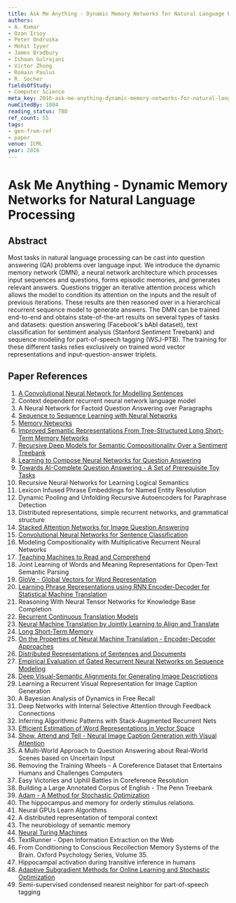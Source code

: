 ```yaml
---
title: Ask Me Anything - Dynamic Memory Networks for Natural Language Processing
authors:
- A. Kumar
- Ozan Irsoy
- Peter Ondruska
- Mohit Iyyer
- James Bradbury
- Ishaan Gulrajani
- Victor Zhong
- Romain Paulus
- R. Socher
fieldsOfStudy:
- Computer Science
meta_key: 2016-ask-me-anything-dynamic-memory-networks-for-natural-language-processing
numCitedBy: 1004
reading_status: TBD
ref_count: 55
tags:
- gen-from-ref
- paper
venue: ICML
year: 2016
---
```


# Ask Me Anything - Dynamic Memory Networks for Natural Language Processing

## Abstract

Most tasks in natural language processing can be cast into question answering (QA) problems over language input. We introduce the dynamic memory network (DMN), a neural network architecture which processes input sequences and questions, forms episodic memories, and generates relevant answers. Questions trigger an iterative attention process which allows the model to condition its attention on the inputs and the result of previous iterations. These results are then reasoned over in a hierarchical recurrent sequence model to generate answers. The DMN can be trained end-to-end and obtains state-of-the-art results on several types of tasks and datasets: question answering (Facebook's bAbI dataset), text classification for sentiment analysis (Stanford Sentiment Treebank) and sequence modeling for part-of-speech tagging (WSJ-PTB). The training for these different tasks relies exclusively on trained word vector representations and input-question-answer triplets.

## Paper References

1. [A Convolutional Neural Network for Modelling Sentences](2014-a-convolutional-neural-network-for-modelling-sentences)
2. Context dependent recurrent neural network language model
3. A Neural Network for Factoid Question Answering over Paragraphs
4. [Sequence to Sequence Learning with Neural Networks](2014-sequence-to-sequence-learning-with-neural-networks)
5. [Memory Networks](2015-memory-networks)
6. [Improved Semantic Representations From Tree-Structured Long Short-Term Memory Networks](2015-improved-semantic-representations-from-tree-structured-long-short-term-memory-networks)
7. [Recursive Deep Models for Semantic Compositionality Over a Sentiment Treebank](2013-recursive-deep-models-for-semantic-compositionality-over-a-sentiment-treebank)
8. [Learning to Compose Neural Networks for Question Answering](2016-learning-to-compose-neural-networks-for-question-answering)
9. [Towards AI-Complete Question Answering - A Set of Prerequisite Toy Tasks](2016-towards-ai-complete-question-answering-a-set-of-prerequisite-toy-tasks)
10. Recursive Neural Networks for Learning Logical Semantics
11. Lexicon Infused Phrase Embeddings for Named Entity Resolution
12. Dynamic Pooling and Unfolding Recursive Autoencoders for Paraphrase Detection
13. Distributed representations, simple recurrent networks, and grammatical structure
14. [Stacked Attention Networks for Image Question Answering](2016-stacked-attention-networks-for-image-question-answering)
15. [Convolutional Neural Networks for Sentence Classification](2014-convolutional-neural-networks-for-sentence-classification)
16. Modeling Compositionality with Multiplicative Recurrent Neural Networks
17. [Teaching Machines to Read and Comprehend](2015-teaching-machines-to-read-and-comprehend)
18. Joint Learning of Words and Meaning Representations for Open-Text Semantic Parsing
19. [GloVe - Global Vectors for Word Representation](2014-glove-global-vectors-for-word-representation)
20. [Learning Phrase Representations using RNN Encoder-Decoder for Statistical Machine Translation](2014-learning-phrase-representations-using-rnn-encoder-decoder-for-statistical-machine-translation)
21. Reasoning With Neural Tensor Networks for Knowledge Base Completion
22. [Recurrent Continuous Translation Models](2013-recurrent-continuous-translation-models)
23. [Neural Machine Translation by Jointly Learning to Align and Translate](2015-neural-machine-translation-by-jointly-learning-to-align-and-translate)
24. [Long Short-Term Memory](1997-long-short-term-memory)
25. [On the Properties of Neural Machine Translation - Encoder-Decoder Approaches](2014-on-the-properties-of-neural-machine-translation-encoder-decoder-approaches)
26. [Distributed Representations of Sentences and Documents](2014-distributed-representations-of-sentences-and-documents)
27. [Empirical Evaluation of Gated Recurrent Neural Networks on Sequence Modeling](2014-empirical-evaluation-of-gated-recurrent-neural-networks-on-sequence-modeling)
28. [Deep Visual-Semantic Alignments for Generating Image Descriptions](2017-deep-visual-semantic-alignments-for-generating-image-descriptions)
29. Learning a Recurrent Visual Representation for Image Caption Generation
30. A Bayesian Analysis of Dynamics in Free Recall
31. Deep Networks with Internal Selective Attention through Feedback Connections
32. Inferring Algorithmic Patterns with Stack-Augmented Recurrent Nets
33. [Efficient Estimation of Word Representations in Vector Space](2013-efficient-estimation-of-word-representations-in-vector-space)
34. [Show, Attend and Tell - Neural Image Caption Generation with Visual Attention](2015-show-attend-and-tell-neural-image-caption-generation-with-visual-attention)
35. A Multi-World Approach to Question Answering about Real-World Scenes based on Uncertain Input
36. Removing the Training Wheels - A Coreference Dataset that Entertains Humans and Challenges Computers
37. Easy Victories and Uphill Battles in Coreference Resolution
38. Building a Large Annotated Corpus of English - The Penn Treebank
39. [Adam - A Method for Stochastic Optimization](2015-adam-a-method-for-stochastic-optimization)
40. The hippocampus and memory for orderly stimulus relations.
41. Neural GPUs Learn Algorithms
42. A distributed representation of temporal context
43. The neurobiology of semantic memory
44. [Neural Turing Machines](2014-neural-turing-machines)
45. TextRunner - Open Information Extraction on the Web
46. From Conditioning to Conscious Recollection Memory Systems of the Brain. Oxford Psychology Series, Volume 35.
47. Hippocampal activation during transitive inference in humans
48. [Adaptive Subgradient Methods for Online Learning and Stochastic Optimization](2010-adaptive-subgradient-methods-for-online-learning-and-stochastic-optimization)
49. Semi-supervised condensed nearest neighbor for part-of-speech tagging
